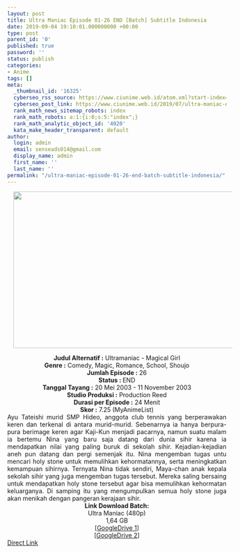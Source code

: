 ```yaml
---
layout: post
title: Ultra Maniac Episode 01-26 END [Batch] Subtitle Indonesia
date: 2019-09-04 19:10:01.000000000 +00:00
type: post
parent_id: '0'
published: true
password: ''
status: publish
categories:
- Anime
tags: []
meta:
  _thumbnail_id: '16325'
  cyberseo_rss_source: https://www.ciunime.web.id/atom.xml?start-index=3601&max-results=150
  cyberseo_post_link: https://www.ciunime.web.id/2019/07/ultra-maniac-episode-01-26-end-batch.html
  rank_math_news_sitemap_robots: index
  rank_math_robots: a:1:{i:0;s:5:"index";}
  rank_math_analytic_object_id: '4020'
  kata_make_header_transparent: default
author:
  login: admin
  email: senseads014@gmail.com
  display_name: admin
  first_name: ''
  last_name: ''
permalink: "/ultra-maniac-episode-01-26-end-batch-subtitle-indonesia/"
---
```

<div class="separator" style="clear: both; text-align: center;"><a href="https://1.bp.blogspot.com/-qZ4EZBdugdI/XTbPCShyt6I/AAAAAAAAcbg/oc1ji7ZA9IoRrs3G8Ae_Rkxe0XPgnb4jwCLcBGAs/s1600/Ultra%2BManiac.jpg" imageanchor="1" style="margin-left: 1em; margin-right: 1em;"><img border="0" data-original-height="720" data-original-width="1280" height="360" src="{{ site.baseurl }}/assets/2019/09/Ultra%2BManiac.jpg" width="640" /></a></div>
<p>
<div style="text-align: center;"><b>Judul</b><b><b> Alternatif </b>:</b> Ultramaniac - Magical Girl</div>
<div style="text-align: center;"><b><b>Genre :</b></b> Comedy, Magic, Romance, School, Shoujo</div>
<div style="text-align: center;"><b>Jumlah Episode :</b> 26<br /><b>Status :&nbsp;</b>END<br /><b>Tanggal Tayang :</b> 20 Mei 2003 - 11 November 2003<br /><b>Studio Produksi :</b> Production Reed<br /><b>Durasi per Episode :</b> 24 Menit</div>
<div style="text-align: center;"><b>Skor :</b> 7.25 (MyAnimeList)</div>
<div style="text-align: center;"></div>
<div style="text-align: justify;"><span class="isi">Ayu Tateishi murid SMP Hideo, anggota club tennis yang berperawakan keren dan terkenal di antara murid-murid. Sebenarnya ia hanya berpura-pura berimage keren agar Kaji-Kun menjadi pacarnya, namun suatu malam ia bertemu Nina yang baru saja datang dari dunia sihir karena ia mendapatkan nilai yang paling buruk di sekolah sihir. Kejadian-kejadian aneh pun datang dan pergi semenjak itu. Nina mengemban tugas untu mencari holy stone untuk memulihkan kehormatannya, serta meningkatkan kemampuan sihirnya. Ternyata Nina tidak sendiri, Maya-chan anak kepala sekolah sihir yang juga mengemban tugas tersebut. Mereka saling bersaing untuk mendapatkan holy stone tersebut agar bisa memulihkan kehormatan keluarganya. Di samping itu yang mengumpulkan semua holy stone juga akan menikah dengan pangeran kerajaan sihir.</span></div>
<div style="text-align: justify;"></div>
<div style="text-align: justify;"></div>
<div style="text-align: center;"><b>Link Download Batch:</b></div>
<div style="text-align: center;">Ultra Maniac (480p)</div>
<div style="text-align: center;">
<div style="text-align: center;">
<div style="text-align: center;">1,64 GB</div>
<div style="text-align: center;">[<a href="https://drive.google.com/file/d/1KPuhRyNpNNdKbShRnaugJB8Z5QI9ggwm/view" target="_blank" rel="noopener">GoogleDrive 1</a>]<br />[<a href="https://drive.google.com/file/d/1TpnnsCkB3EMQp_7qEdHfqUsvfSegbW9A/view" target="_blank" rel="noopener">GoogleDrive 2</a>]</div>
</div>
</div>
<link rel="stylesheet" href="https://cdnjs.cloudflare.com/ajax/libs/font-awesome/4.7.0/css/font-awesome.min.css" />
<div class="divbtn"> <a href="https://handymansurrender.com/fihup8buzv?key=94550f7ce39444073321dde3b8782f97" class="btn"><i class="fa fa-download"></i> Direct Link</a> </div>
